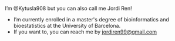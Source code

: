 I’m @Kytusla908 but you can also call me Jordi Ren!
- I’m currently enrolled in a master's degree of bioinformatics and bioestatistics at the University of Barcelona.
- If you want to, you can reach me by jordiren99@gmail.com

<!---
Kytusla908/Kytusla908 is a ✨ special ✨ repository because its `README.md` (this file) appears on your GitHub profile.
You can click the Preview link to take a look at your changes.
--->
